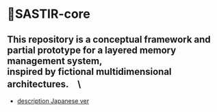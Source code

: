 # 🍷SASTIR-core
This repository is a conceptual framework and partial prototype for a layered memory management system, \
inspired by fictional multidimensional architectures.　\
- 
- [description Japanese ver](description_ja.md)
